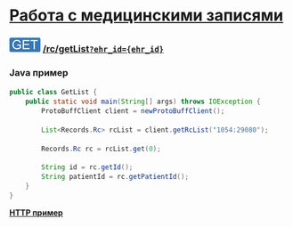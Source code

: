 [Работа с медицинскими записями](../index.md)
===============================

### ![GET](../../../../img/get.png) [/rc/getList`?ehr_id={ehr_id}`](../index.md)

### Java пример

```java
public class GetList {
    public static void main(String[] args) throws IOException {
        ProtoBuffClient client = newProtoBuffClient();

        List<Records.Rc> rcList = client.getRcList("1054:29080");

        Records.Rc rc = rcList.get(0);

        String id = rc.getId();
        String patientId = rc.getPatientId();
    }
}
```

**[HTTP пример](getList.md)**
